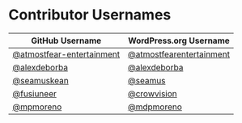 # Contributor Usernames

| GitHub Username | WordPress.org Username|
| --------------- | --------------------- |
| [@atmostfear-entertainment](https://github.com/atmostfear-entertainment) | [@atmostfearentertainment](https://profiles.wordpress.org/atmostfearentertainment/) |
| [@alexdeborba](https://github.com/alexdeborba) | [@alexdeborba](https://profiles.wordpress.org/alexdeborba/) |
| [@seamuskean](https://github.com/SeamusKean) | [@seamus](https://profiles.wordpress.org/seamus/) |
| [@fusiuneer](https://github.com/fusiuneer) | [@crowvision](https://profiles.wordpress.org/crowvision/) |
| [@mpmoreno](https://github.com/mpmoreno) | [@mdpmoreno](https://profiles.wordpress.org/mdpmoreno/) |